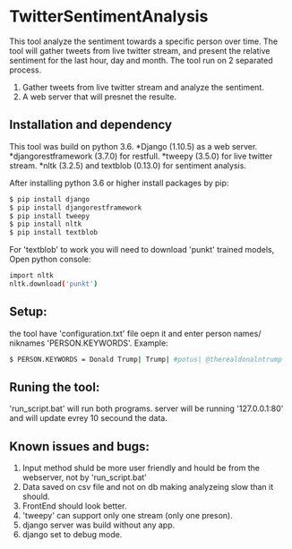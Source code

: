 # TwitterSentimentAnalysis


This tool analyze the sentiment towards a specific person over time.
The tool will gather tweets from live twitter stream, and present the relative sentiment for the last hour, day and month.
The tool run on 2 separated process.
1. Gather tweets from live twitter stream and analyze the sentiment.
2. A web server that will presnet the resulte.

Installation and dependency
-----------------------------------
This tool was build on python 3.6.
*Django (1.10.5) as a web server.
*djangorestframework (3.7.0) for restfull.
*tweepy (3.5.0) for live twitter stream.
 *nltk (3.2.5) and textblob (0.13.0) for sentiment analysis.
 
 After installing python 3.6 or higher install packages by pip:
 ```bash
$ pip install django
$ pip install djangorestframework
$ pip install tweepy
$ pip install nltk
$ pip install textblob
```
For 'textblob' to work you will need to download 'punkt' trained models, Open python console:

 ``` bash
import nltk
nltk.download('punkt')
```

Setup:
----------------------------------------
the tool have 'configuration.txt' file oepn it and enter person names/ niknames 'PERSON.KEYWORDS'. 
Example:
```bash
$ PERSON.KEYWORDS = Donald Trump| Trump| #potus| @therealdonalntrump
```

Runing the tool:
------------------------------------------
'run_script.bat' will run both programs.
server will be running '127.0.0.1:80' and will update evrey 10 secound the data.

Known issues and bugs:
--------------------------------------------
1. Input method shuld be more user friendly and hould be from the webserver, not by 'run_script.bat'
2. Data saved on csv file and not on db making analyzeing slow than it should.
3. FrontEnd should look better.
4. 'tweepy' can support only one stream (only one preson).
5. django server was build without any app.
6. django set to  debug mode.

